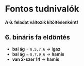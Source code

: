 # Fontos tudnivalók

**A 6. feladat változik kitöltésenként!**

## 6. bináris fa eldöntés
- **bal ág** = `8,5,7,6` → **igaz**  
- **bal ág** = `8,7,9,6` → **hamis**  
- **van 2-szer 14** → **hamis**